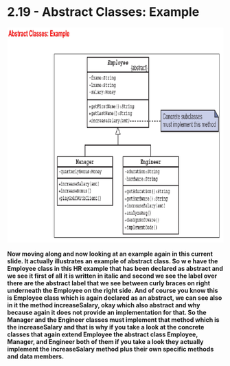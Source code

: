 # 2.19 - Abstract Classes: Example

<img src="/images/02_19_01.jpg" width="800" height="500">

**Now moving along and now looking at an example again in this current slide. It actually illustrates an example of abstract class. So w
e have the Employee class in this HR example that has been declared as abstract and we see it first of all it is written in italic and second we see the label over there are the abstract label that we see between curly braces on right underneath the Employee on the right side. And of course you know this is Employee class which is again declared as an abstract, we can see also in it the method increaseSalary, okay which also abstract and why because again it does not provide an implementation for that. So the Manager and the Engineer classes must implement that method which is the increaseSalary and that is why if you take a look at the concrete classes that again extend Employee the abstract class Employee, Manager, and Engineer both of them if you take a look they actually implement the increaseSalary method plus their own specific methods and data members.**